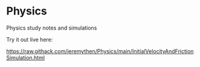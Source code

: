 # Physics
Physics study notes and simulations

Try it out live here: 

https://raw.githack.com/jeremythen/Physics/main/InitialVelocityAndFrictionSimulation.html
